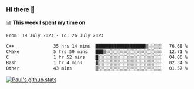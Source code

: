 ### Hi there 👋

📊 **This week I spent my time on**
<!--START_SECTION:waka-->

```txt
From: 19 July 2023 - To: 26 July 2023

C++               35 hrs 14 mins  ███████████████████▒░░░░░   76.68 %
CMake             5 hrs 50 mins   ███▒░░░░░░░░░░░░░░░░░░░░░   12.71 %
C                 1 hr 52 mins    █░░░░░░░░░░░░░░░░░░░░░░░░   04.06 %
Bash              1 hr 4 mins     ▓░░░░░░░░░░░░░░░░░░░░░░░░   02.34 %
Other             43 mins         ▒░░░░░░░░░░░░░░░░░░░░░░░░   01.57 %
```

<!--END_SECTION:waka-->


[![Paul's github stats](https://github-readme-stats.vercel.app/api?username=mickeyouyou&theme=dracula&show_icons=true)](https://github.com/anuraghazra/github-readme-stats)
